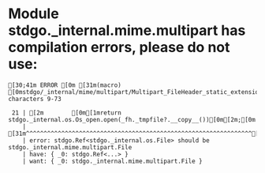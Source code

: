 # Module stdgo._internal.mime.multipart has compilation errors, please do not use:
```
[30;41m ERROR [0m [31m(macro) [0mstdgo/_internal/mime/multipart/Multipart_FileHeader_static_extension.hx:21: characters 9-73

 21 | [2m        [0m[1mreturn stdgo._internal.os.Os_open.open(_fh._tmpfile?.__copy__())[0m[2m;[0m
    |         [31m^^^^^^^^^^^^^^^^^^^^^^^^^^^^^^^^^^^^^^^^^^^^^^^^^^^^^^^^^^^^^^^^[0m
    | error: stdgo.Ref<stdgo._internal.os.File> should be stdgo._internal.mime.multipart.File
    | have: { _0: stdgo.Ref<...> }
    | want: { _0: stdgo._internal.mime.multipart.File }


```

